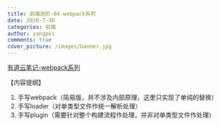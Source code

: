 ```yaml
---
title: 前端进阶-04-webpack系列
date: 2020-7-30
categories: 前端
author: yangpei
comments: true
cover_picture: /images/banner.jpg
---
```


[有道云笔记-webpack系列](https://note.youdao.com/ynoteshare1/index.html?id=16623d3c11c9d0baa6954629b75addc6&type=note)

【内容提纲】
1. 手写webpack（简易版，并不涉及内部原理，这里只实现了单纯的替换）
2. 手写loader（对单类型文件作统一解析处理）
3. 手写plugin（需要针对整个构建流程作处理，并非对单类型文件作处理）